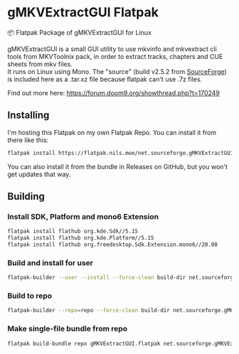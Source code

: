 # gMKVExtractGUI Flatpak

📦 Flatpak Package of gMKVExtractGUI for Linux

gMKVExtractGUI is a small GUI utility to use mkvinfo and mkvextract cli tools from MKVToolnix pack, in order to extract tracks, chapters and CUE sheets from mkv files.  
It runs on Linux using Mono. The "source" (build v2.5.2 from [SourceForge](https://sourceforge.net/projects/gmkvextractgui/files/)) is included here as a .tar.xz file because flatpak can't use .7z files.

Find out more here: https://forum.doom9.org/showthread.php?t=170249

## Installing

I'm hosting this Flatpak on my own Flatpak Repo. You can install it from there like this:

```bash
flatpak install https://flatpak.nils.moe/net.sourceforge.gMKVExtractGUI.flatpakref
```

You can also install it from the bundle in Releases on GitHub, but you won't get updates that way.

## Building

### Install SDK, Platform and mono6 Extension

```bash
flatpak install flathub org.kde.Sdk//5.15
flatpak install flathub org.kde.Platform//5.15
flatpak install flathub org.freedesktop.Sdk.Extension.mono6//20.08
```

### Build and install for user

```bash
flatpak-builder --user --install --force-clean build-dir net.sourceforge.gMKVExtractGUI.yml
```

### Build to repo

```bash
flatpak-builder --repo=repo --force-clean build-dir net.sourceforge.gMKVExtractGUI.yml
```

### Make single-file bundle from repo

```bash
flatpak build-bundle repo gMKVExtractGUI.flatpak net.sourceforge.gMKVExtractGUI stable --runtime-repo="https://flathub.org/repo/flathub.flatpakrepo"
```
